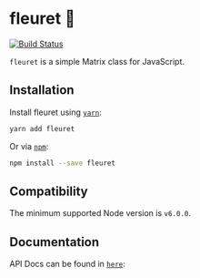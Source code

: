 # fleuret 🤺

[![Build Status](https://travis-ci.com/onurtemizkan/fleuret.svg?token=ePsbwFqUWWxFFqAzXqqt&branch=master)](https://travis-ci.com/onurtemizkan/fleuret)

`fleuret` is a simple Matrix class for JavaScript.

## Installation

Install fleuret using [`yarn`](https://yarnpkg.com/en/package/fleuret):

```bash
yarn add fleuret
```

Or via [`npm`](https://www.npmjs.com/):

```bash
npm install --save fleuret
```

## Compatibility

The minimum supported Node version is `v6.0.0`.

## Documentation

API Docs can be found in [`here`](https://github.com/onurtemizkan/fleuret/blob/master/DOCUMENTATION.md):
